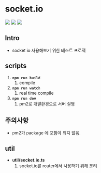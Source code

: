 # socket.io

<img src="https://img.shields.io/badge/nodejs-v16.17.1-important" />
<img src="https://img.shields.io/badge/express-v4.18.2-red" />
<img src="https://img.shields.io/badge/socket.io-v4.7.1-blue" />

<br>

## Intro
- socket io 사용해보기 위한 테스트 프로젝


## scripts
1. **`npm run build`**   
   1. compile   
2. **`npm run watch`**   
   1. real time compile
3. **`npm run dev`**   
   1. pm2로 개발환경으로 서버 실행

## 주의사항
- pm2가 package 에 포함이 되지 않음.

## util
- **util/socket.io.ts**
   1. socket.io를 router에서 사용하기 위해 분리
